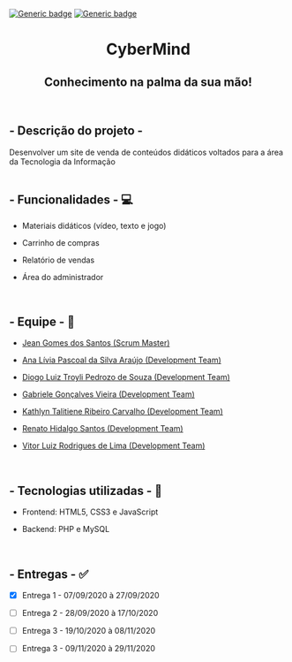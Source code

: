 [![Generic badge](https://img.shields.io/badge/status_do_projeto-em_andamento-blue.svg)](https://shields.io/) 
[![Generic badge](https://img.shields.io/badge/sprint_atual-sprint_1-blue.svg)](https://shields.io/)


<h1 text align="center">CyberMind</h1>

<h2 text align="center">Conhecimento na palma da sua mão!</h2>

<br>

## - Descrição do projeto - 
Desenvolver um site de venda de conteúdos didáticos voltados para a área da Tecnologia da Informação
<br />
<br />

## - Funcionalidades - :computer:
* Materiais didáticos (vídeo, texto e jogo)

* Carrinho de compras
* Relatório de vendas
* Área do administrador

<br />

## - Equipe - :woman:

* [Jean Gomes dos Santos (Scrum Master)](https://github.com/jeangomes3)

* [Ana Lívia Pascoal da Silva Araújo (Development Team)](https://github.com/arapujo/)

* [Diogo Luiz Troyli Pedrozo de Souza (Development Team)](https://github.com/diogotroyli)

* [Gabriele Gonçalves Vieira (Development Team)](https://github.com/GabrieleGVieira)

* [Kathlyn Talitiene Ribeiro Carvalho (Development Team)](https://github.com/arapujo/pi_primeiro_semestre/edit/master/README.md)

* [Renato Hidalgo Santos (Development Team)](https://github.com/renatohidalgo23)

* [Vitor Luiz Rodrigues de Lima (Development Team)](https://github.com/VilRL)

<br />

## - Tecnologias utilizadas - :vibration_mode:

* Frontend: HTML5, CSS3 e JavaScript

* Backend: PHP e MySQL

<br />

## - Entregas - :white_check_mark:

- [x] Entrega 1 - 07/09/2020 à 27/09/2020

- [ ] Entrega 2 - 28/09/2020 à 17/10/2020
- [ ] Entrega 3 - 19/10/2020 à 08/11/2020
- [ ] Entrega 3 - 09/11/2020 à 29/11/2020

